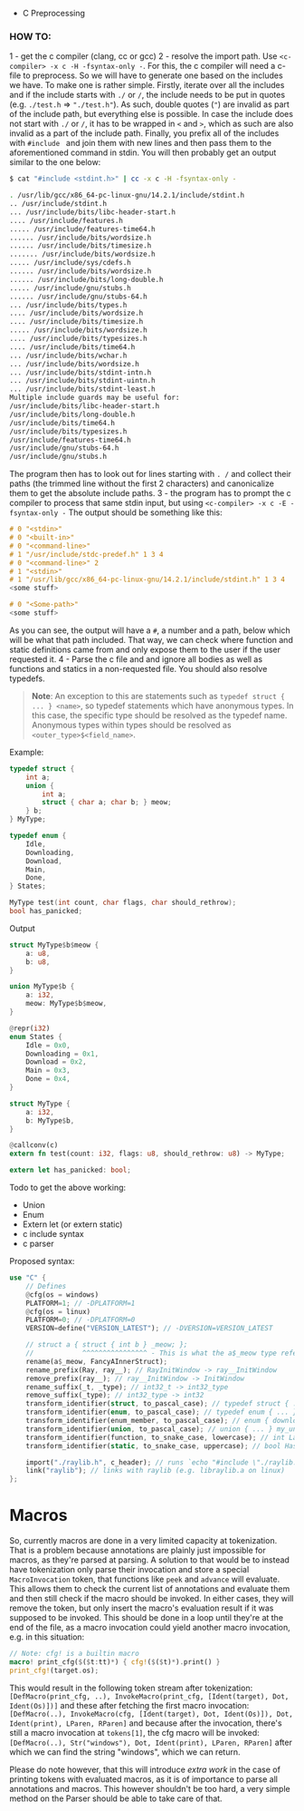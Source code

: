 - C Preprocessing

### HOW TO:

1 - get the c compiler (clang, cc or gcc)
2 - resolve the import path. Use `<c-compiler> -x c -H -fsyntax-only -`. For this, the c compiler will need a c-file to preprocess. So we will have to generate one based on the includes we have.
To make one is rather simple. Firstly, iterate over all the includes and if the include starts with `./` or `/`, the include needs to be put in quotes (e.g. `./test.h` => `"./test.h"`). As such, double quotes (`"`) are invalid as part of the include path, but everything else is possible. In case the include does not start with `./` or `/`, it has to be wrapped in `<` and `>`, which as such are also invalid as a part of the include path. Finally, you prefix all of the includes with `#include ` and join them with new lines and then pass them to the aforementioned command in stdin.
You will then probably get an output similar to the one below:
```sh
$ cat "#include <stdint.h>" | cc -x c -H -fsyntax-only -

. /usr/lib/gcc/x86_64-pc-linux-gnu/14.2.1/include/stdint.h
.. /usr/include/stdint.h
... /usr/include/bits/libc-header-start.h
.... /usr/include/features.h
..... /usr/include/features-time64.h
...... /usr/include/bits/wordsize.h
...... /usr/include/bits/timesize.h
....... /usr/include/bits/wordsize.h
..... /usr/include/sys/cdefs.h
...... /usr/include/bits/wordsize.h
...... /usr/include/bits/long-double.h
..... /usr/include/gnu/stubs.h
...... /usr/include/gnu/stubs-64.h
... /usr/include/bits/types.h
.... /usr/include/bits/wordsize.h
.... /usr/include/bits/timesize.h
..... /usr/include/bits/wordsize.h
.... /usr/include/bits/typesizes.h
.... /usr/include/bits/time64.h
... /usr/include/bits/wchar.h
... /usr/include/bits/wordsize.h
... /usr/include/bits/stdint-intn.h
... /usr/include/bits/stdint-uintn.h
... /usr/include/bits/stdint-least.h
Multiple include guards may be useful for:
/usr/include/bits/libc-header-start.h
/usr/include/bits/long-double.h
/usr/include/bits/time64.h
/usr/include/bits/typesizes.h
/usr/include/features-time64.h
/usr/include/gnu/stubs-64.h
/usr/include/gnu/stubs.h
```
The program then has to look out for lines starting with `. /` and collect their paths (the trimmed line without the first 2 characters) and canonicalize them to get the absolute include paths.
3 - the program has to prompt the c compiler to process that same stdin input, but using `<c-compiler> -x c -E -fsyntax-only -`
The output should be something like this:
```c
# 0 "<stdin>"
# 0 "<built-in>"
# 0 "<command-line>"
# 1 "/usr/include/stdc-predef.h" 1 3 4
# 0 "<command-line>" 2
# 1 "<stdin>"
# 1 "/usr/lib/gcc/x86_64-pc-linux-gnu/14.2.1/include/stdint.h" 1 3 4
<some stuff>

# 0 "<Some-path>"
<some stuff>
```
As you can see, the output will have a `#`, a number and a path, below which will be what that path included. That way, we can check where function and static definitions came from and only expose them to the user if the user requested it.
4 - Parse the c file and and ignore all bodies as well as functions and statics in a non-requested file. You should also resolve typedefs.
> **Note**: An exception to this are statements such as `typedef struct { ... } <name>`, so typedef statements which have anonymous types. In this case, the specific type should be resolved as the typedef name.
Anonymous types within types should be resolved as `<outer_type>$<field_name>`.

Example:
```c
typedef struct {
    int a;
    union {
        int a;
        struct { char a; char b; } meow;
    } b;
} MyType;

typedef enum {
    Idle,
    Downloading,
    Download,
    Main,
    Done,
} States;

MyType test(int count, char flags, char should_rethrow);
bool has_panicked;
```

Output
```rs
struct MyType$b$meow {
    a: u8,
    b: u8,
}

union MyType$b {
    a: i32,
    meow: MyType$b$meow,
}

@repr(i32)
enum States {
    Idle = 0x0,
    Downloading = 0x1,
    Download = 0x2,
    Main = 0x3,
    Done = 0x4,
}

struct MyType {
    a: i32,
    b: MyType$b,
}

@callconv(c)
extern fn test(count: i32, flags: u8, should_rethrow: u8) -> MyType;

extern let has_panicked: bool;
```

Todo to get the above working:
- Union
- Enum
- Extern let (or extern static)
- c include syntax
- c parser

Proposed syntax:
```rs
use "C" {
    // Defines
    @cfg(os = windows)
    PLATFORM=1; // -DPLATFORM=1
    @cfg(os = linux)
    PLATFORM=0; // -DPLATFORM=0
    VERSION=define("VERSION_LATEST"); // -DVERSION=VERSION_LATEST

    // struct a { struct { int b } _meow; };
    //            ^^^^^^^^^^^^^^^^ - This is what the a$_meow type refers to
    rename(a$_meow, FancyAInnerStruct);
    rename_prefix(Ray, ray__); // RayInitWindow -> ray__InitWindow
    remove_prefix(ray__); // ray__InitWindow -> InitWindow
    rename_suffix(_t, _type); // int32_t -> int32_type
    remove_suffix(_type); // int32_type -> int32
    transform_identifier(struct, to_pascal_case); // typedef struct { ... } my_struct -> typedef struct { ... } MyStruct
    transform_identifier(enum, to_pascal_case); // typedef enum { ... } my_enum -> typedef enum { ... } MyEnum
    transform_identifier(enum_member, to_pascal_case); // enum { downloading_file; downloading_folder } -> enum { DownloadingFile, DownloadingFolder }
    transform_identifier(union, to_pascal_case); // union { ... } my_union -> union { ... } MyUnion
    transform_identifier(function, to_snake_case, lowercase); // int LaunchGame(...) -> int launch_game(...)
    transform_identifier(static, to_snake_case, uppercase); // bool HasPanicked -> bool has_panicked

    import("./raylib.h", c_header); // runs `echo "#include \"./raylib.h\"" | cc -x c -H -fsyntax-only -` and `echo "#include \"./raylib.h\"" | cc -x c -E -`
    link("raylib"); // links with raylib (e.g. libraylib.a on linux)
};
```

# Macros

So, currently macros are done in a very limited capacity at tokenization. That is a problem because annotations are plainly just impossible for macros, as they're parsed at parsing.
A solution to that would be to instead have tokenization only parse their invocation and store a special `MacroInvocation` token, that functions like `peek` and `advance` will evaluate.
This allows them to check the current list of annotations and evaluate them and then still check if the macro should be invoked. In either cases, they will remove the token, but only insert the macro's evaluation result if it was supposed to be invoked. This should be done in a loop until they're at the end of the file, as a macro invocation could yield another macro invocation, e.g. in this situation:
```rs
// Note: cfg! is a builtin macro
macro! print_cfg($($t:tt)*) { cfg!($($t)*).print() }
print_cfg!(target.os);
```
This would result in the following token stream after tokenization:
`[DefMacro(print_cfg, ..), InvokeMacro(print_cfg, [Ident(target), Dot, Ident(Os)])]`
and these after fetching the first macro invocation:
`[DefMacro(..), InvokeMacro(cfg, [Ident(target), Dot, Ident(Os)]), Dot, Ident(print), LParen, RParen]`
and because after the invocation, there's still a macro invocation at `tokens[1]`, the cfg macro will be invoked:
`[DefMacro(..), Str("windows"), Dot, Ident(print), LParen, RParen]`
after which we can find the string "windows", which we can return.

Please do note however, that this will introduce *extra work* in the case of printing tokens with evaluated macros, as it is of importance to parse all annotations and macros. This however shouldn't be too hard, a very simple method on the Parser should be able to take care of that.

